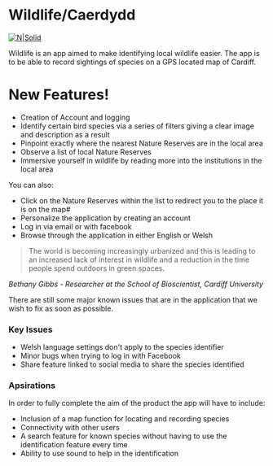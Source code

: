 # Wildlife/Caerdydd

[![N|Solid](https://i.imgur.com/DMcYQ07.png)](https://nodesource.com/products/nsolid)

Wildlife is an app aimed to make identifying local wildlife easier. The app is to be able to record sightings of species on a GPS located map of Cardiff.


# New Features!

  - Creation of Account and logging
  - Identify certain bird species via a series of filters giving a clear image and description as a result
  - Pinpoint exactly where the nearest Nature Reserves are in the local area
  - Observe a list of local Nature Reserves
  - Immersive yourself in wildlife by reading more into the institutions in the local area





You can also:

  - Click on the Nature Reserves within the list to redirect you to the place it is on the map#
  - Personalize the application by creating an account
  - Log in via email or with facebook
  - Browse through the application in either English or Welsh

  



> The world is becoming increasingly urbanized and this is leading to an increased lack of interest in wildlife and a reduction in the time people spend outdoors in green spaces.



*Bethany Gibbs - Researcher at the School of Bioscientist, Cardiff University*





There are still some major known issues that are in the application that we wish to fix as soon as possible.

### Key Issues

* Welsh language settings don't apply to the species identifier
* Minor bugs when trying to log in with Facebook
* Share feature linked to social media to share the species identified


### Apsirations



In order to fully complete the aim of the product the app will have to include:

* Inclusion of a map function for locating and recording species
* Connectivity with other users
* A search feature for known species without having to use the identification feature every time
* Ability to use sound to help in the identification





